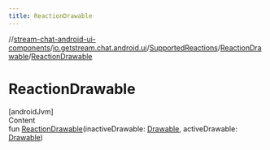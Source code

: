```yaml
---
title: ReactionDrawable
---
```

//[stream-chat-android-ui-components](../../../../index.md)/[io.getstream.chat.android.ui](../../index.md)/[SupportedReactions](../index.md)/[ReactionDrawable](index.md)/[ReactionDrawable](ReactionDrawable.md)



# ReactionDrawable  
[androidJvm]  
Content  
fun [ReactionDrawable](ReactionDrawable.md)(inactiveDrawable: [Drawable](https://developer.android.com/reference/kotlin/android/graphics/drawable/Drawable.html), activeDrawable: [Drawable](https://developer.android.com/reference/kotlin/android/graphics/drawable/Drawable.html))  



